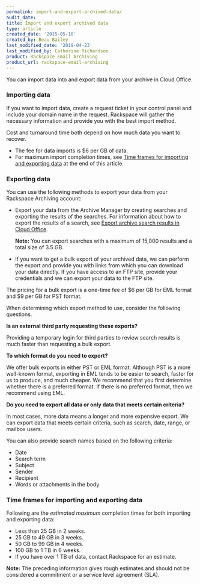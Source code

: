 ```yaml
---
permalink: import-and-export-archived-data/
audit_date:
title: Import and export archived data
type: article
created_date: '2015-05-18'
created_by: Beau Bailey
last_modified_date: '2019-04-23'
last_modified_by: Catherine Richardson
product: Rackspace Email Archiving
product_url: rackspace-email-archiving
---
```


You can import data into and export data from your archive in Cloud
Office.

### Importing data ###

If you want to import data, create a request ticket in your control
panel and include your domain name in the request. Rackspace will gather
the necessary information and provide you with the best import method.

Cost and turnaround time both depend on how much data you want to
recover.

-   The fee for data imports is \$6 per GB of data.
-   For maximum import completion times, see [Time frames for importing
    and exporting data](#maxtime) at the end of this article.

### Exporting data ###

You can use the following methods to export your data from your
Rackspace Archiving account:

-   Export your data from the Archive Manager by creating searches and
    exporting the results of the searches. For information about how to
    export the results of a search, see [Export archive search results
    in Cloud
    Office](/how-to/export-archive-search-results-in-cloud-office).

    **Note:** You can export searches with a maximum of 15,000
results and a total size of 3.5 GB.

-   If you want to get a bulk export of your archived data, we can
    perform the export and provide you with links from which you can
    download your data directly. If you have access to an FTP site,
    provide your credentials and we can export your data to the
    FTP site.

The pricing for a bulk export is a one-time fee of \$6 per GB
for EML format and \$9 per GB for PST format.

When determining which export method to use, consider the following
questions.

**Is an external third party requesting these exports?**

Providing a temporary login for third parties to review search results
is much faster than requesting a bulk export.

**To which format do you need to export?**

We offer bulk exports in either PST or EML format. Although PST is a
more well-known format, exporting in EML tends to be easier to search,
faster for us to produce, and much cheaper. We recommend that you first
determine whether there is a preferred format. If there is no preferred
format, then we recommend using EML.

**Do you need to export all data or only data that meets certain criteria?**

In most cases, more data means a longer and more expensive export. We
can export data that meets certain criteria, such as search, date,
range, or mailbox users.

You can also provide search names based on the following criteria:

-   Date
-   Search term
-   Subject
-   Sender
-   Recipient
-   Words or attachments in the body

### Time frames for importing and exporting data ###

Following are the *estimated maximum* completion times for both importing and
exporting data:

-  Less than 25 GB in 2 weeks.
-  25 GB to 49 GB in 3 weeks.
-  50 GB to 99 GB in 4 weeks.
-  100 GB to 1 TB in 6 weeks.
-  If you have over 1 TB of data, contact Rackspace for an estimate.

**Note:** The preceding information gives rough estimates and should not be considered a commitment or a service level agreement (SLA).
